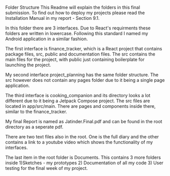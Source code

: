 Folder Structure
This Readme will explain the folders in this final submission. To find out how to deploy my projects please read the Installation Manual in my report - Section 9.1.

In this folder there are 3 interfaces. Due to React's requirments these folders are written in lowercase. Following this standard I named my Android application in a similar fashion.

The first interface is finance_tracker, which is a React project that contains package files, src, public and documentation files. The src contains the main files for the project, with public just containing boilerplate for launching the project.

My second interface project_planning has the same folder structure. The src however does not contain any pages folder due to it being a single page application.

The third interface is cooking_companion and its directory looks a lot different due to it being a Jetpack Compose project. The src files are located in app/src/main. There are pages and components inside there, similar to the finance_tracker.

My final Report is named as Jatinder.Final.pdf and can be found in the root directory as a seperate pdf.

There are two text files also in the root. One is the full diary and the other contains a link to a youtube video which shows the functionality of my interfaces.

The last item in the root folder is Documents. This contains 3 more folders inside 1)Sketches - my prototypes 2) Documentation of all my code 3) User testing for the final week of my project.






